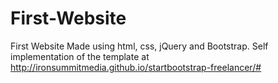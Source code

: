 # First-Website
First Website Made using html, css, jQuery and Bootstrap. Self implementation of the template at http://ironsummitmedia.github.io/startbootstrap-freelancer/#
